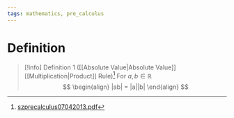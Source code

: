 ```yaml
---
tags: mathematics, pre_calculus
---
```


# Definition

> [!info] Definition 1 ([[Absolute Value|Absolute Value]] [[Multiplication|Product]] Rule)[^1]
> For $a, b \in \mathbb{R}$
> $$
> \begin{align}
> |ab| = |a||b|
> \end{align}
> $$

[^1]: [szprecalculus07042013.pdf](zotero://open-pdf/library/items/J3667KH4?page=185)